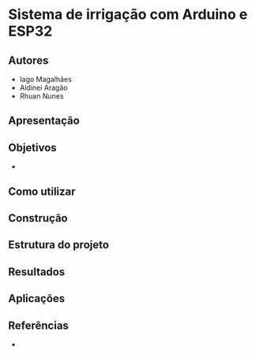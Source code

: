 # Sistema de irrigação com Arduino e ESP32

## Autores
- Iago Magalhães
- Aldinei Aragão
- Rhuan Nunes

## Apresentação

## Objetivos
-

## Como utilizar

## Construção

## Estrutura do projeto

## Resultados

## Aplicações

## Referências
- []()
